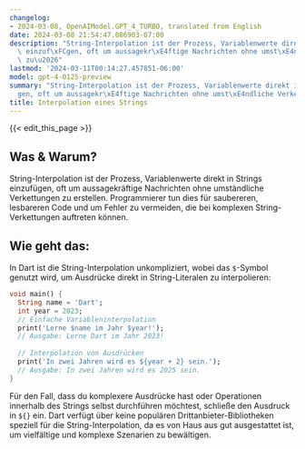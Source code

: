 ```yaml
---
changelog:
- 2024-03-08, OpenAIModel.GPT_4_TURBO, translated from English
date: 2024-03-08 21:54:47.086903-07:00
description: "String-Interpolation ist der Prozess, Variablenwerte direkt in Strings\
  \ einzuf\xFCgen, oft um aussagekr\xE4ftige Nachrichten ohne umst\xE4ndliche Verkettungen\
  \ zu\u2026"
lastmod: '2024-03-11T00:14:27.457851-06:00'
model: gpt-4-0125-preview
summary: "String-Interpolation ist der Prozess, Variablenwerte direkt in Strings einzuf\xFC\
  gen, oft um aussagekr\xE4ftige Nachrichten ohne umst\xE4ndliche Verkettungen zu\u2026"
title: Interpolation eines Strings
---
```


{{< edit_this_page >}}

## Was & Warum?

String-Interpolation ist der Prozess, Variablenwerte direkt in Strings einzufügen, oft um aussagekräftige Nachrichten ohne umständliche Verkettungen zu erstellen. Programmierer tun dies für saubereren, lesbareren Code und um Fehler zu vermeiden, die bei komplexen String-Verkettungen auftreten können.

## Wie geht das:

In Dart ist die String-Interpolation unkompliziert, wobei das `$`-Symbol genutzt wird, um Ausdrücke direkt in String-Literalen zu interpolieren:

```dart
void main() {
  String name = 'Dart';
  int year = 2023;
  // Einfache Variableninterpolation
  print('Lerne $name im Jahr $year!');
  // Ausgabe: Lerne Dart im Jahr 2023!
  
  // Interpolation von Ausdrücken
  print('In zwei Jahren wird es ${year + 2} sein.');
  // Ausgabe: In zwei Jahren wird es 2025 sein.
}
```

Für den Fall, dass du komplexere Ausdrücke hast oder Operationen innerhalb des Strings selbst durchführen möchtest, schließe den Ausdruck in `${}` ein. Dart verfügt über keine populären Drittanbieter-Bibliotheken speziell für die String-Interpolation, da es von Haus aus gut ausgestattet ist, um vielfältige und komplexe Szenarien zu bewältigen.
